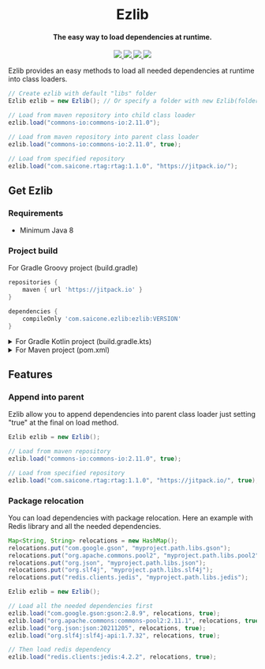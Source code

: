 <h1 align="center">Ezlib</h1>

<h4 align="center">The easy way to load dependencies at runtime.</h4>

<p align="center">
    <a href="https://www.codefactor.io/repository/github/saicone/ezlib">
        <img src="https://www.codefactor.io/repository/github/saicone/ezlib/badge?style=flat-square"/>
    </a>
    <a href="https://github.com/saicone/ezlib">
        <img src="https://img.shields.io/github/languages/code-size/saicone/ezlib?style=flat-square"/>
    </a>
    <a href="https://github.com/saicone/ezlib">
        <img src="https://img.shields.io/tokei/lines/github/saicone/ezlib?style=flat-square"/>
    </a>
    <a href="https://jitpack.io/#com.saicone/ezlib">
        <img src="https://jitpack.io/v/com.saicone/ezlib.svg?style=flat-square"/>
    </a>
</p>

Ezlib provides an easy methods to load all needed dependencies at runtime into class loaders.

```java
// Create ezlib with default "libs" folder
Ezlib ezlib = new Ezlib(); // Or specify a folder with new Ezlib(folder);

// Load from maven repository into child class loader
ezlib.load("commons-io:commons-io:2.11.0");

// Load from maven repository into parent class loader
ezlib.load("commons-io:commons-io:2.11.0", true);

// Load from specified repository
ezlib.load("com.saicone.rtag:rtag:1.1.0", "https://jitpack.io/");
```

## Get Ezlib

### Requirements
*  Minimum Java 8

### Project build
For Gradle Groovy project (build.gradle)
```groovy
repositories {
    maven { url 'https://jitpack.io' }
}

dependencies {
    compileOnly 'com.saicone.ezlib:ezlib:VERSION'
}
```

<details>
  <summary>For Gradle Kotlin project (build.gradle.kts)</summary>
  
  ```kotlin
  repositories {
      maven("https://jitpack.io")
  }

  dependencies {
      compileOnly("com.saicone.ezlib:ezlib:VERSION")
  }
  ```
</details>

<details>
  <summary>For Maven project (pom.xml)</summary>
  
  ```xml
  <repositories>
      <repository>
          <id>Jitpack</id>
          <url>https://jitpack.io</url>
      </repository>
  </repositories>
    
  <dependencies>
      <dependency>
          <groupId>com.saicone.ezlib</groupId>
          <artifactId>ezlib</artifactId>
          <version>VERSION</version>
      </dependency>
  </dependencies>
  ```
</details>

## Features

### Append into parent
Ezlib allow you to append dependencies into parent class loader just setting "true" at the final on load method.
```java
Ezlib ezlib = new Ezlib();

// Load from maven repository
ezlib.load("commons-io:commons-io:2.11.0", true);

// Load from specified repository
ezlib.load("com.saicone.rtag:rtag:1.1.0", "https://jitpack.io/", true);
```

### Package relocation
You can load dependencies with package relocation.
Here an example with Redis library and all the needed dependencies.
```java
Map<String, String> relocations = new HashMap();
relocations.put("com.google.gson", "myproject.path.libs.gson");
relocations.put("org.apache.commons.pool2", "myproject.path.libs.pool2");
relocations.put("org.json", "myproject.path.libs.json");
relocations.put("org.slf4j", "myproject.path.libs.slf4j");
relocations.put("redis.clients.jedis", "myproject.path.libs.jedis");

Ezlib ezlib = new Ezlib();

// Load all the needed dependencies first
ezlib.load("com.google.gson:gson:2.8.9", relocations, true);
ezlib.load("org.apache.commons:commons-pool2:2.11.1", relocations, true);
ezlib.load("org.json:json:20211205", relocations, true);
ezlib.load("org.slf4j:slf4j-api:1.7.32", relocations, true);

// Then load redis dependency
ezlib.load("redis.clients:jedis:4.2.2", relocations, true);
```
